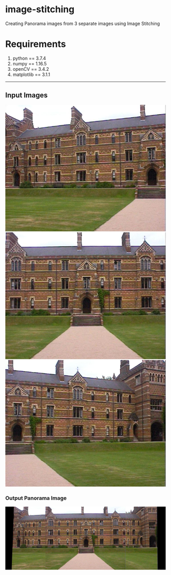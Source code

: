 # image-stitching
Creating Panorama images from 3 separate images using Image Stitching

# Requirements
1. python == 3.7.4
2. numpy == 1.16.5
3. openCV == 3.4.2
4. matplotlib == 3.1.1
---
## Input Images
![](./input_images/keble_a.jpg)![](./input_images/keble_b.jpg)![](./input_images/keble_c.jpg)

### Output Panorama Image
![](./output_images/panorama.jpeg)
